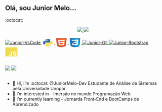  ## Olá, sou Junior Melo...

:octocat:

<div align="center">
  <a href="https://github.com/juniormelo-dev">
  <img height="165em" src="https://github-readme-stats.vercel.app/api?username=juniormelo-dev&show_icons=true&theme=dark&include_all_commits=true&count_private=true"/>
  <img height="165em" src="https://github-readme-stats.vercel.app/api/top-langs/?username=juniormelo-dev&layout=compact&langs_count=7&theme=dark"/>
</div>
  
<div style="display: inline_block"><br>
  <img align="center" alt="Junior-VsCode" height="30" width="40" src="https://cdn.jsdelivr.net/gh/devicons/devicon/icons/vscode/vscode-original.svg"/>
  <img align="center" alt="Junior-Python" height="30" width="40" src="https://raw.githubusercontent.com/devicons/devicon/master/icons/python/python-original.svg"/>
  <!--img align="center" alt="Junior-React" height="30" width="40" src="https://raw.githubusercontent.com/devicons/devicon/master/icons/react/react-original.svg"-->
  <img align="center" alt="Junior-HTML" height="30" width="40" src="https://raw.githubusercontent.com/devicons/devicon/master/icons/html5/html5-original.svg"/>
  <img align="center" alt="Junior-CSS" height="30" width="40" src="https://raw.githubusercontent.com/devicons/devicon/master/icons/css3/css3-original.svg"/>
  <img align="center" alt="Junior-Git" height="30" width="40" src="https://cdn.jsdelivr.net/gh/devicons/devicon/icons/git/git-original.svg"/>
  <img align="center" alt="Junior-Bootstrap" height="30" width="40" src="https://cdn.jsdelivr.net/gh/devicons/devicon/icons/bootstrap/bootstrap-plain.svg"/>
  <img align="center" alt="Junior-Js" height="30" width="40" src="https://raw.githubusercontent.com/devicons/devicon/master/icons/javascript/javascript-plain.svg"/>
 </div>  

## 
  
<div> 
  <a href ="mailto:juniormelo.dev@gmail.com"><img src="https://img.shields.io/badge/-Gmail-D14836?style=for-the-badge&logo=gmail&logoColor=white" target="_blank"></a>
  <a href="https://www.linkedin.com/in/juniormelo01" target="_blank"><img src="https://img.shields.io/badge/-LinkedIn-%230077B5?style=for-the-badge&logo=linkedin&logoColor=white" target="_blank"></a>  
</div>  
  
## 
  
- 👋 Hi, I’m  :octocat:  @JuniorMelo-Dev Estudante de Análise de Sistemas pela Universidade Unopar
- 👀 I’m interested in - Imersão no mundo Programação Web
- 🌱 I’m currently learning - Jornarda Front-End e BootCamps de Aprendizado
